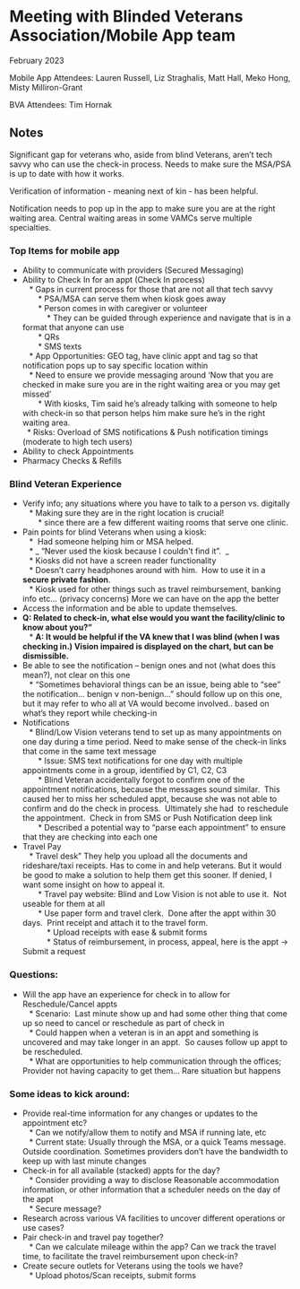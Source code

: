 # Meeting with Blinded Veterans Association/Mobile App team  
February 2023

Mobile App Attendees: Lauren Russell, Liz Straghalis, Matt Hall, Meko Hong, Misty Milliron-Grant

BVA Attendees: Tim Hornak    

## Notes

Significant gap for veterans who, aside from blind Veterans, aren’t tech savvy who can use the check-in process. Needs to make sure the MSA/PSA is up to date with how it works.

Verification of information - meaning next of kin - has been helpful.

Notification needs to pop up in the app to make sure you are at the right waiting area. Central waiting areas in some VAMCs serve multiple specialties.

### Top Items for mobile app

* Ability to communicate with providers (Secured Messaging)  
* Ability to Check In for an appt (Check In process)   
   * Gaps in current process for those that are not all that tech savvy  
       * PSA/MSA can serve them when kiosk goes away  
       * Person comes in with caregiver or volunteer   
           * They can be guided through experience and navigate that is in a format that anyone can use  
       * QRs  
       * SMS texts  
   * App Opportunities: GEO tag, have clinic appt and tag so that notification pops up to say specific location within   
   * Need to ensure we provide messaging around ‘Now that you are checked in make sure you are in the right waiting area or you may get missed’  
       * With kiosks, Tim said he’s already talking with someone to help with check-in so that person helps him make sure he’s in the right waiting area.  
   * Risks: Overload of SMS notifications & Push notification timings (moderate to high tech users)  
* Ability to check Appointments   
* Pharmacy Checks & Refills

### Blind Veteran Experience

* Verify info; any situations where you have to talk to a person vs. digitally  
   * Making sure they are in the right location is crucial!  
       * since there are a few different waiting rooms that serve one clinic.  
* Pain points for blind Veterans when using a kiosk:  
   *  Had someone helping him or MSA helped.   
   * \_ “Never used the kiosk because I couldn't find it”.  \_  
   * Kiosks did not have a screen reader functionality  
   * Doesn’t carry headphones around with him.  How to use it in a **secure private fashion**.    
   * Kiosk used for other things such as travel reimbursement, banking info etc… (privacy concerns) More we can have on the app the better  
* Access the information and be able to update themselves.   
* **Q: Related to check-in, what else would you want the facility/clinic to know about you?”**  
   * **A: It would be helpful if the VA knew that I was blind (when I was checking in.) Vision impaired is displayed on the chart, but can be dismissible.**  
* Be able to see the notification – benign ones and not (what does this mean?), not clear on this one  
   * “Sometimes behavioral things can be an issue, being able to “see” the notification… benign v non-benign…” should follow up on this one, but it may refer to who all at VA would become involved.. based on what’s they report while checking-in   
* Notifications  
   * Blind/Low Vision veterans tend to set up as many appointments on one day during a time period. Need to make sense of the check-in links that come in the same text message  
       * Issue: SMS text notifications for one day with multiple appointments come in a group, identified by C1, C2, C3  
       * Blind Veteran accidentally forgot to confirm one of the appointment notifications, because the messages sound similar.  This caused her to miss her scheduled appt, because she was not able to confirm and do the check in process.  Ultimately she had  to reschedule the appointment.  Check in from SMS or Push Notification deep link  
       * Described a potential way to “parse each appointment” to ensure that they are checking into each one  
* Travel Pay  
   * Travel desk” They help you upload all the documents and rideshare/taxi receipts. Has to come in and help veterans. But it would be good to make a solution to help them get this sooner. If denied, I want some insight on how to appeal it.  
       * Travel pay website: Blind and Low Vision is not able to use it.  Not useable for them at all  
       * Use paper form and travel clerk.  Done after the appt within 30 days.  Print receipt and attach it to the travel form.  
           * Upload receipts with ease & submit forms  
           * Status of reimbursement, in process, appeal, here is the appt -> Submit a request

### Questions:

* Will the app have an experience for check in to allow for Reschedule/Cancel appts  
   * Scenario:  Last minute show up and had some other thing that come up so need to cancel or reschedule as part of check in  
   * Could happen when a veteran is in an appt and something is uncovered and may take longer in an appt.  So causes follow up appt to be rescheduled.   
   * What are opportunities to help communication through the offices; Provider not having capacity to get them… Rare situation but happens

### Some ideas to kick around:

* Provide real-time information for any changes or updates to the appointment etc?  
   * Can we notify/allow them to notify and MSA if running late, etc  
   * Current state: Usually through the MSA, or a quick Teams message. Outside coordination. Sometimes providers don’t have the bandwidth to keep up with last minute changes  
* Check-in for all available (stacked) appts for the day?  
   * Consider providing a way to disclose Reasonable accommodation information, or other information that a scheduler needs on the day of the appt  
   * Secure message?  
* Research across various VA facilities to uncover different operations or use cases?  
* Pair check-in and travel pay together?   
   * Can we calculate mileage within the app? Can we track the travel time, to facilitate the travel reimbursement upon check-in?  
* Create secure outlets for Veterans using the tools we have?  
   * Upload photos/Scan receipts, submit forms
